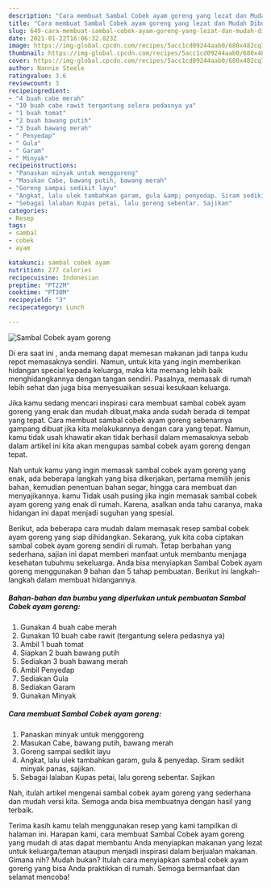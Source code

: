 ```yaml
---
description: "Cara membuat Sambal Cobek ayam goreng yang lezat dan Mudah Dibuat"
title: "Cara membuat Sambal Cobek ayam goreng yang lezat dan Mudah Dibuat"
slug: 649-cara-membuat-sambal-cobek-ayam-goreng-yang-lezat-dan-mudah-dibuat
date: 2021-01-22T16:06:32.823Z
image: https://img-global.cpcdn.com/recipes/5acc1cd09244aab0/680x482cq70/sambal-cobek-ayam-goreng-foto-resep-utama.jpg
thumbnail: https://img-global.cpcdn.com/recipes/5acc1cd09244aab0/680x482cq70/sambal-cobek-ayam-goreng-foto-resep-utama.jpg
cover: https://img-global.cpcdn.com/recipes/5acc1cd09244aab0/680x482cq70/sambal-cobek-ayam-goreng-foto-resep-utama.jpg
author: Nannie Steele
ratingvalue: 3.6
reviewcount: 3
recipeingredient:
- "4 buah cabe merah"
- "10 buah cabe rawit tergantung selera pedasnya ya"
- "1 buah tomat"
- "2 buah bawang putih"
- "3 buah bawang merah"
- " Penyedap"
- " Gula"
- " Garam"
- " Minyak"
recipeinstructions:
- "Panaskan minyak untuk menggoreng"
- "Masukan Cabe, bawang putih, bawang merah"
- "Goreng sampai sedikit layu"
- "Angkat, lalu ulek tambahkan garam, gula &amp; penyedap. Siram sedikit minyak panas, sajikan."
- "Sebagai lalaban Kupas petai, lalu goreng sebentar. Sajikan"
categories:
- Resep
tags:
- sambal
- cobek
- ayam

katakunci: sambal cobek ayam 
nutrition: 277 calories
recipecuisine: Indonesian
preptime: "PT22M"
cooktime: "PT30M"
recipeyield: "3"
recipecategory: Lunch

---
```



![Sambal Cobek ayam goreng](https://img-global.cpcdn.com/recipes/5acc1cd09244aab0/680x482cq70/sambal-cobek-ayam-goreng-foto-resep-utama.jpg)

Di era  saat ini , anda memang dapat memesan makanan jadi tanpa kudu repot memasaknya sendiri. Namun, untuk kita yang ingin memberikan hidangan special kepada keluarga, maka kita memang lebih baik menghidangkannya dengan tangan sendiri. Pasalnya, memasak di rumah lebih sehat dan juga bisa menyesuaikan sesuai kesukaan keluarga.

Jika kamu sedang mencari inspirasi cara membuat sambal cobek ayam goreng yang enak dan mudah dibuat,maka anda sudah berada di tempat yang tepat. Cara membuat sambal cobek ayam goreng  sebenarnya gampang dibuat jika kita melakukannya dengan cara yang tepat. Namun, kamu tidak usah khawatir akan tidak berhasil dalam memasaknya 
sebab dalam artikel ini kita akan mengupas sambal cobek ayam goreng dengan tepat.  



Nah untuk kamu yang ingin memasak sambal cobek ayam goreng yang enak, ada beberapa langkah yang bisa dikerjakan, pertama memilih jenis bahan, kemudian penentuan bahan segar, hingga cara membuat dan menyajikannya. kamu Tidak usah pusing jika ingin memasak sambal cobek ayam goreng yang enak di rumah. Karena, asalkan anda  tahu caranya, maka hidangan ini dapat menjadi suguhan yang spesial.

Berikut, ada beberapa cara mudah dalam memasak resep sambal cobek ayam goreng yang siap dihidangkan. Sekarang, yuk kita coba ciptakan sambal cobek ayam goreng sendiri di rumah. Tetap berbahan yang sederhana, sajian ini dapat memberi manfaat untuk membantu menjaga kesehatan tubuhmu sekeluarga. Anda bisa menyiapkan Sambal Cobek ayam goreng menggunakan 9 bahan dan 5 tahap pembuatan. Berikut ini langkah-langkah dalam membuat hidangannya.

<!--inarticleads1-->

##### Bahan-bahan dan bumbu yang diperlukan untuk pembuatan Sambal Cobek ayam goreng:

1. Gunakan 4 buah cabe merah
1. Gunakan 10 buah cabe rawit (tergantung selera pedasnya ya)
1. Ambil 1 buah tomat
1. Siapkan 2 buah bawang putih
1. Sediakan 3 buah bawang merah
1. Ambil  Penyedap
1. Sediakan  Gula
1. Sediakan  Garam
1. Gunakan  Minyak




<!--inarticleads2-->

##### Cara membuat Sambal Cobek ayam goreng:

1. Panaskan minyak untuk menggoreng
1. Masukan Cabe, bawang putih, bawang merah
1. Goreng sampai sedikit layu
1. Angkat, lalu ulek tambahkan garam, gula &amp; penyedap. Siram sedikit minyak panas, sajikan.
1. Sebagai lalaban Kupas petai, lalu goreng sebentar. Sajikan




Nah, itulah artikel mengenai  sambal cobek ayam goreng  yang sederhana dan mudah versi kita. Semoga anda bisa membuatnya dengan hasil yang terbaik. 

Terima kasih kamu telah menggunakan resep yang kami tampilkan di halaman ini. Harapan kami, cara membuat  Sambal Cobek ayam goreng yang mudah di atas dapat membantu Anda menyiapkan makanan yang lezat untuk keluarga/teman ataupun menjadi inspirasi dalam berjualan makanan. Gimana nih? Mudah bukan? Itulah cara menyiapkan sambal cobek ayam goreng yang bisa Anda praktikkan di rumah. Semoga bermanfaat dan selamat mencoba!

